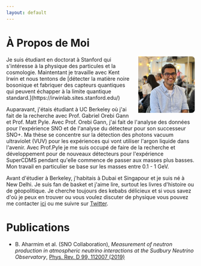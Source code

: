 ```yaml
---
layout: default
---
```

<!---
Text can be **bold**, _italic_, or ~~strikethrough~~.

[Link to another page](./another-page.html)

There should be whitespace between paragraphs.

There should be whitespace between paragraphs. We recommend including a README, or a file with information about your project.
--->
# À Propos de Moi
 <img align="right" src="./dp2.jpg" style="max-width:30%; border-radius:5%; padding-left: 20px;">
Je suis étudiant en doctorat à Stanford qui s'intéresse à la physique des particules et la cosmologie. Maintentant je travaille avec Kent Irwin et nous
tentons de [détecter la matière noire bosonique et fabriquer des capteurs quantiques qui peuvent échapper à la limite quantique standard.](https://irwinlab.sites.stanford.edu/) 


Auparavant, j'étais étudiant à UC Berkeley où j'ai fait de la recherche avec Prof. Gabriel Orebi Gann et Prof. Matt Pyle. Avec Prof. Orebi Gann, j'ai fait de l'analyse des données pour
l'expérience SNO et de l'analyse du détecteur pour son successeur SNO+. Ma thèse se concentre sur la détection des photons vacuum ultraviolet (VUV) pour
les expériences qui vont utiliser l'argon liquide dans l'avenir. Avec Prof.Pyle je me suis occupé de faire de la recherche et développement pour de nouveaux détecteurs
pour l'expérience SuperCDMS pendant qu'elle commence de passer aux masses plus basses. Mon travail en particulier se base sur les masses entre 0.1 - 1 GeV. 

Avant d'étudier à Berkeley, j'habitais à Dubai et Singapour et je suis né à New Delhi. Je suis fan de basket et j'aime lire, surtout les livres d'histoire ou de géopolitique. 
Je cherche toujours des kebabs délicieux et si vous savez d'où je peux en trouver ou vous voulez discuter de physique 
vous pouvez me contacter [ici](mailto:joesingh@stanford.edu) ou me suivre sur [Twitter](https://twitter.com/SinghJyotirmai).  


# Publications

* B. Aharmim et al. (SNO Collaboration), _Measurement of neutron production in atmospheric neutrino interactions at the Sudbury Neutrino Observatory_,
  [Phys. Rev. D 99, 112007 (2019)](https://journals.aps.org/prd/abstract/10.1103/PhysRevD.99.112007)

<!---
## Header 2

> This is a blockquote following a header.
>
> When something is important enough, you do it even if the odds are not in your favor.

### Header 3

```js
// Javascript code with syntax highlighting.
var fun = function lang(l) {
  dateformat.i18n = require('./lang/' + l)
  return true;
}
```

```ruby
# Ruby code with syntax highlighting
GitHubPages::Dependencies.gems.each do |gem, version|
  s.add_dependency(gem, "= #{version}")
end
```

#### Header 4

*   This is an unordered list following a header.
*   This is an unordered list following a header.
*   This is an unordered list following a header.

##### Header 5

1.  This is an ordered list following a header.
2.  This is an ordered list following a header.
3.  This is an ordered list following a header.

###### Header 6

| head1        | head two          | three |
|:-------------|:------------------|:------|
| ok           | good swedish fish | nice  |
| out of stock | good and plenty   | nice  |
| ok           | good `oreos`      | hmm   |
| ok           | good `zoute` drop | yumm  |

### There's a horizontal rule below this.

* * *

### Here is an unordered list:

*   Item foo
*   Item bar
*   Item baz
*   Item zip

### And an ordered list:

1.  Item one
1.  Item two
1.  Item three
1.  Item four

### And a nested list:

- level 1 item
  - level 2 item
  - level 2 item
    - level 3 item
    - level 3 item
- level 1 item
  - level 2 item
  - level 2 item
  - level 2 item
- level 1 item
  - level 2 item
  - level 2 item
- level 1 item

### Small image

![Octocat](https://assets-cdn.github.com/images/icons/emoji/octocat.png)

### Large image

![Branching](https://guides.github.com/activities/hello-world/branching.png)


### Definition lists can be used with HTML syntax.

<dl>
<dt>Name</dt>
<dd>Godzilla</dd>
<dt>Born</dt>
<dd>1952</dd>
<dt>Birthplace</dt>
<dd>Japan</dd>
<dt>Color</dt>
<dd>Green</dd>
</dl>

```
Long, single-line code blocks should not wrap. They should horizontally scroll if they are too long. This line should be long enough to demonstrate this.
```

```
The final element.
```
--->

